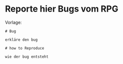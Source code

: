# Reporte hier Bugs vom RPG

Vorlage:

```
# Bug

erkläre den bug

# how to Reproduce

wie der bug entsteht
```
